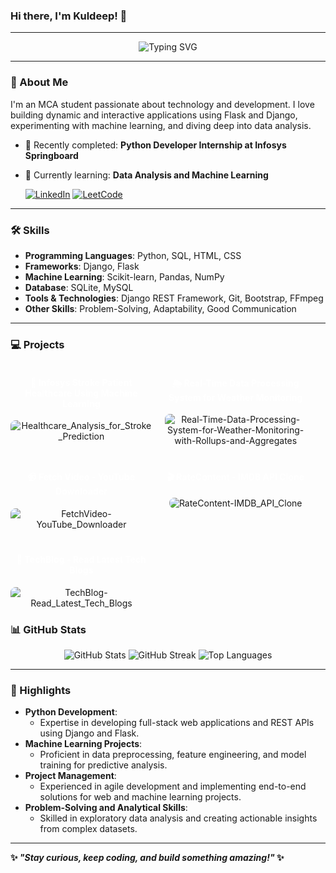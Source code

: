 ### Hi there, I'm Kuldeep! 👋

---

<div align="center">
  <img src="https://readme-typing-svg.herokuapp.com?font=Fira+Code&size=24&duration=3000&pause=500&color=F7F7F7&center=true&vCenter=true&width=600&lines=MCA+Graduate+Fresher+%7C+Developer;Skilled+in+Python;Building+Interactive+Web+Apps;Django+%7C+Flask+%7C+Data+Analysis" alt="Typing SVG" />
</div>

---

### 🚀 About Me

I'm an MCA student passionate about technology and development. I love building dynamic and interactive applications using Flask and Django, experimenting with machine learning, and diving deep into data analysis.

- 🔭 Recently completed: **Python Developer Internship at Infosys Springboard**
- 🌱 Currently learning: **Data Analysis and Machine Learning**


    [![LinkedIn](https://img.shields.io/badge/-LinkedIn-blue?style=flat-square&logo=linkedin)](https://linkedin.com/in/kuldeep7k)
    [![LeetCode](https://img.shields.io/badge/-LeetCode-orange?style=flat-square&logo=leetcode)](https://leetcode.com/Kuldeep7k)

---

### 🛠️ Skills

- **Programming Languages**: Python, SQL, HTML, CSS
- **Frameworks**: Django, Flask
- **Machine Learning**: Scikit-learn, Pandas, NumPy
- **Database**: SQLite, MySQL
- **Tools & Technologies**: Django REST Framework, Git, Bootstrap, FFmpeg
- **Other Skills**: Problem-Solving, Adaptability, Good Communication

---

### 💻 Projects

<div style="display: flex; flex-wrap: wrap; gap: 20px;">
<div style="width: 45%; text-align: center;">
    <h4 style="color: white;">🧠 Infosys Stroke Patient Healthcare Using Machine Learning</h4>
    <a href="https://github.com/Kuldeep7k/Healthcare_Analysis_for_Stroke_Prediction" style="text-decoration: none;">
      <img src="https://github-readme-stats.vercel.app/api/pin/?username=Kuldeep7k&repo=Healthcare_Analysis_for_Stroke_Prediction" alt="Healthcare_Analysis_for_Stroke_Prediction" style="border-radius: 8px;"/>
    </a>
  </div>

  <div style="width: 45%; text-align: center;">
    <h4 style="color: white;">🌦 Real-Time Data Processing System for Weather Monitoring</h4>
    <a href="https://github.com/Kuldeep7k/Real-Time-Data-Processing-System-for-Weather-Monitoring-with-Rollups-and-Aggregates" style="text-decoration: none;">
      <img src="https://github-readme-stats.vercel.app/api/pin/?username=Kuldeep7k&repo=Real-Time-Data-Processing-System-for-Weather-Monitoring-with-Rollups-and-Aggregates" alt="Real-Time-Data-Processing-System-for-Weather-Monitoring-with-Rollups-and-Aggregates" style="border-radius: 8px;"/>
    </a>
  </div>

  <div style="width: 45%; text-align: center;">
    <h4 style="color: white;">📹 Fetch Video - YouTube Downloader</h4>
    <a href="https://github.com/Kuldeep7k/FetchVideo-YouTube_Downloader" style="text-decoration: none;">
      <img src="https://github-readme-stats.vercel.app/api/pin/?username=Kuldeep7k&repo=FetchVideo-YouTube_Downloader" alt="FetchVideo-YouTube_Downloader" style="border-radius: 8px;"/>
    </a>
  </div>

  <div style="width: 45%; text-align: center;">
    <h4 style="color: white;">🎬 RateContent - IMDB API Clone</h4>
    <a href="https://github.com/Kuldeep7k/RateContent-IMDB_API_Clone" style="text-decoration: none;">
      <img src="https://github-readme-stats.vercel.app/api/pin/?username=Kuldeep7k&repo=RateContent-IMDB_API_Clone" alt="RateContent-IMDB_API_Clone" style="border-radius: 8px;"/>
    </a>
  </div>

  <div style="width: 45%; text-align: center;">
    <h4 style="color: white;">📰 TechBlog - Read Latest Tech Blogs</h4>
    <a href="https://github.com/Kuldeep7k/TechBlog-Read_Latest_Tech_Blogs" style="text-decoration: none;">
      <img src="https://github-readme-stats.vercel.app/api/pin/?username=Kuldeep7k&repo=TechBlog-Read_Latest_Tech_Blogs" alt="TechBlog-Read_Latest_Tech_Blogs" style="border-radius: 8px;"/>
    </a>
  </div>
</div>


### 📊 GitHub Stats

<div align="center">
  <img src="https://github-readme-stats.vercel.app/api?username=kuldeep7k&show_icons=true&theme=radical&count_private=true" alt="GitHub Stats" />
  <img src="https://github-readme-streak-stats.herokuapp.com/?user=kuldeep7k&theme=radical" alt="GitHub Streak" />
  <img src="https://github-readme-stats.vercel.app/api/top-langs/?username=kuldeep7k&layout=compact&theme=radical&hide_progress=true" alt="Top Languages" />
</div>

---

### 🌟 Highlights

- **Python Development**:
  - Expertise in developing full-stack web applications and REST APIs using Django and Flask.
- **Machine Learning Projects**:
  - Proficient in data preprocessing, feature engineering, and model training for predictive analysis.
- **Project Management**:
  - Experienced in agile development and implementing end-to-end solutions for web and machine learning projects.
- **Problem-Solving and Analytical Skills**:
  - Skilled in exploratory data analysis and creating actionable insights from complex  datasets.

---

**✨ _"Stay curious, keep coding, and build something amazing!"_ ✨**
